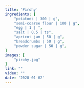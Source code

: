 ```yaml
---
title: 'Pirohy'
ingredients: [
    "potatoes | 300 | g",
    "semi-coarse flour | 100 | g",
    "egg | 1 | ",
    "salt | 0.5 | ts",
    "apricot jam | 50 | g",
    "breadcrumbs | 50 | g",
    "powder sugar | 50 | g",
]
images: [
    "pirohy.jpg"
]
link: ""
video: ""
date: '2020-01-02'
---
```


